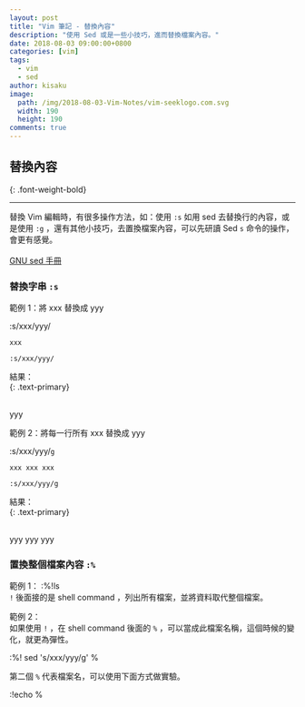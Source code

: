 ```yaml
---
layout: post
title: "Vim 筆記 - 替換內容"
description: "使用 Sed 或是一些小技巧，進而替換檔案內容。"
date: 2018-08-03 09:00:00+0800
categories: [vim]
tags:
  - vim
  - sed
author: kisaku
image:
  path: /img/2018-08-03-Vim-Notes/vim-seeklogo.com.svg
  width: 190
  height: 190
comments: true
---
```


## 替換內容
{: .font-weight-bold}
***
替換 Vim 編輯時，有很多操作方法，如：使用 `:s` 如用 sed 去替換行的內容，或是使用 `:g` ，還有其他小技巧，去置換檔案內容，可以先研讀 Sed `s` 命令的操作，會更有感覺。  
<br>
[GNU sed 手冊](https://www.gnu.org/software/sed/manual/sed.html)  
### 替換字串 `:s`  
範例 1：將 xxx 替換成 yyy  

:s/xxx/yyy/

``` vim
xxx

:s/xxx/yyy/  
```
結果：  
{: .text-primary}
<div markdown="1"  class="d-block bg-output"> 
<br>
yyy  
<br>
</div>

範例 2：將每一行所有 xxx 替換成 yyy  

:s/xxx/yyy/`g`

``` vim
xxx xxx xxx

:s/xxx/yyy/g 
```
結果：  
{: .text-primary}
<div markdown="1"  class="d-block bg-output"> 
<br>
yyy yyy yyy  
<br>
</div>

### 置換整個檔案內容 `:%`  

範例 1：
:%!ls  
`!` 後面接的是 shell command ，列出所有檔案，並將資料取代整個檔案。


範例 2：  
如果使用 `!` ，在 shell command 後面的 `%` ，可以當成此檔案名稱，這個時候的變化，就更為彈性。  

:%! sed 's/xxx/yyy/g' %

第二個 `%` 代表檔案名，可以使用下面方式做實驗。

:!echo %










